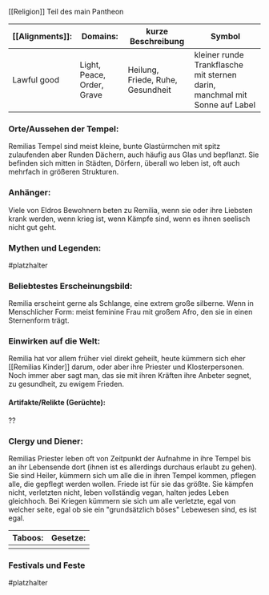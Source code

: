 [[Religion]] 
Teil des main Pantheon

| [[Alignments]]: | Domains:                   | kurze Beschreibung                | Symbol                                                                     |
| --------------- | -------------------------- | --------------------------------- | -------------------------------------------------------------------------- |
| Lawful good     | Light, Peace, Order, Grave | Heilung, Friede, Ruhe, Gesundheit | kleiner runde Trankflasche mit sternen darin, manchmal mit Sonne auf Label |
### Orte/Aussehen der Tempel:
Remilias Tempel sind meist kleine, bunte Glastürmchen mit spitz zulaufenden aber Runden Dächern, auch häufig aus Glas und bepflanzt.
Sie befinden sich mitten in Städten, Dörfern, überall wo leben ist, oft auch mehrfach in größeren Strukturen.
### Anhänger:
Viele von Eldros Bewohnern beten zu Remilia, wenn sie oder ihre Liebsten krank werden, wenn krieg ist, wenn Kämpfe sind, wenn es ihnen seelisch nicht gut geht.
### Mythen und Legenden:
#platzhalter 
### Beliebtestes Erscheinungsbild:
Remilia erscheint gerne als Schlange, eine extrem große silberne.
Wenn in Menschlicher Form: meist feminine Frau mit großem Afro, den sie in einen Sternenform trägt.

### Einwirken auf die Welt:
Remilia hat vor allem früher viel direkt geheilt, heute kümmern sich eher [[Remilias Kinder]] darum, oder aber ihre Priester und Klosterpersonen. Noch immer aber sagt man, das sie mit ihren Kräften ihre Anbeter segnet, zu gesundheit, zu ewigem Frieden.
#### Artifakte/Relikte (Gerüchte):
??
### Clergy und Diener:
Remilias Priester leben oft von Zeitpunkt der Aufnahme in ihre Tempel bis an ihr Lebensende dort (ihnen ist es allerdings durchaus erlaubt zu gehen). Sie sind Heiler, kümmern sich um alle die in ihren Tempel kommen, pflegen alle, die gepflegt werden wollen.
Friede ist für sie das größte. Sie kämpfen nicht, verletzten nicht, leben vollständig vegan, halten jedes Leben gleichhoch. Bei Kriegen kümmern sie sich um alle verletzte, egal von welcher seite, egal ob sie ein "grundsätzlich böses" Lebewesen sind, es ist egal.

| Taboos: | Gesetze: |
| ------- | -------- |
|         |          |
### Festivals und Feste
#platzhalter